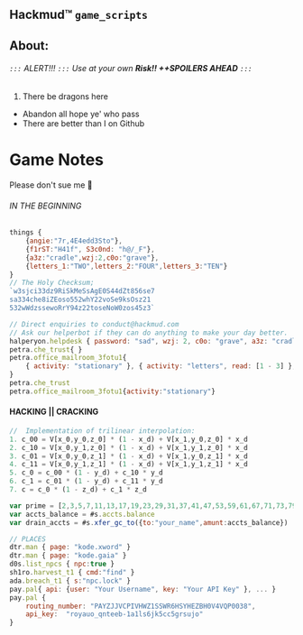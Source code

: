 Hackmud&trade; `game_scripts`
-------------

## About:

###### `:::` ALERT!!! `:::` Use at your own **Risk!! ++SPOILERS AHEAD** `:::`

1. There be dragons here
* Abandon all hope ye' who pass
* There are better than I on Github

# Game Notes

Please don't sue me :hamster:

###### IN THE BEGINNING
```js
things {
    {angie:"7r,4E4edd3Sto"},
    {f1rST:"H41f", S3c0nd: "h@/_F"},
    {a3z:"cradle",wzj:2,c0o:"grave"},
    {letters_1:"TWO",letters_2:"FOUR",letters_3:"TEN"}
}
// The Holy Checksum;
`w3sjci33dz9RiSkMeSsAgE0S44dZt856se7
sa334che8iZEoso552whY22voSe9ksOsz21
532wWdzssewoRrY94z22toseNoW0zos45z3`

// Direct enquiries to conduct@hackmud.com
// Ask our helperbot if they can do anything to make your day better.
halperyon.helpdesk { password: "sad", wzj: 2, c0o: "grave", a3z: "cradle" }
petra.che_trust{ }
petra.office_mailroom_3fotu1{
    { activity: "stationary" }, { activity: "letters", read: [1 - 3] }, {  }
}
petra.che_trust
petra.office_mailroom_3fotu1{activity:"stationary"}
```

#### HACKING || CRACKING

```js
//  Implementation of trilinear interpolation:
1. c_00 = V[x_0,y_0,z_0] * (1 - x_d) + V[x_1,y_0,z_0] * x_d
2. c_10 = V[x_0,y_1,z_0] * (1 - x_d) + V[x_1,y_1,z_0] * x_d
3. c_01 = V[x_0,y_0,z_1] * (1 - x_d) + V[x_1,y_0,z_1] * x_d
4. c_11 = V[x_0,y_1,z_1] * (1 - x_d) + V[x_1,y_1,z_1] * x_d
5. c_0 = c_00 * (1 - y_d) + c_10 * y_d
6. c_1 = c_01 * (1 - y_d) + c_11 * y_d
7. c = c_0 * (1 - z_d) + c_1 * z_d

var prime = [2,3,5,7,11,13,17,19,23,29,31,37,41,47,53,59,61,67,71,73,79,83,89,97]
var accts_balance = #s.accts.balance
var drain_accts = #s.xfer_gc_to({to:"your_name",amunt:accts_balance})

// PLACES
dtr.man { page: "kode.xword" }
dtr.man { page: "kode.gaia" }
d0s.list_npcs { npc:true }
sh1ro.harvest_t1 { cmd:"find" }
ada.breach_t1 { s:"npc.lock" }
pay.pal{ api: {user: "Your Username", key: "Your API Key" }, ... }
pay.pal {
    routing_number: "PAYZJJVCPIVHWZ1SSWR6HSYHEZBH0V4VQP0038",
    api_key:  "royauo_qnteeb-1a1ls6jk5cc5grsujo"
}
```

